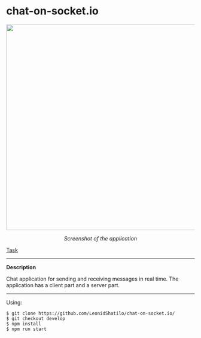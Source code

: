 # chat-on-socket.io

<div style="text-align:center">
  <img src="https://github.com/LeonidShatilo/chat-on-socket.io/blob/develop/example.png" width="550px">
  <p><i>Screenshot of the application</i></p>
</div>

[Task](https://github.com/rolling-scopes-school/tasks/blob/master/tasks/stage-0/projects.md#task-12-chat-on-socketio-20)

---

**Description**

Chat application for sending and receiving messages in real time. The application has a client part and a server part.

---

Using:

```shell
$ git clone https://github.com/LeonidShatilo/chat-on-socket.io/
$ git checkout develop
$ npm install
$ npm run start
```
